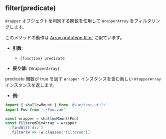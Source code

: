 ## filter(predicate)

`Wrapper` オブジェクトを判別する関数を使用して `WrapperArray` をフィルタリングします。

このメソッドの動作は [Array.prototype.filter](https://developer.mozilla.org/ja/docs/Web/JavaScript/Reference/Global_Objects/Array/filter) に似ています。

- **引数:**

  - `{function} predicate`

- **戻り値:** `{WrapperArray}`

predicate 関数が true を返す `Wrapper` インスタンスを含む新しい `WrapperArray` インスタンスを返します。

- **例:**

```js
import { shallowMount } from '@vue/test-utils'
import Foo from './Foo.vue'

const wrapper = shallowMount(Foo)
const filteredDivArray = wrapper
  .findAll('div')
  .filter(w => !w.classes('filtered'))
```
